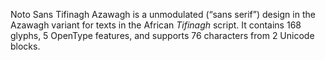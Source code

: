 Noto Sans Tifinagh Azawagh is a unmodulated (“sans serif”) design in the Azawagh variant for texts in the African _Tifinagh_ script. It contains 168 glyphs, 5 OpenType features, and supports 76 characters from 2 Unicode blocks.